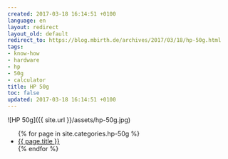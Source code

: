 ```yaml
---
created: 2017-03-18 16:14:51 +0100
language: en
layout: redirect
layout_old: default
redirect_to: https://blog.mbirth.de/archives/2017/03/18/hp-50g.html
tags:
- know-how
- hardware
- hp
- 50g
- calculator
title: HP 50g
toc: false
updated: 2017-03-18 16:14:51 +0100
---
```


![HP 50g]({{ site.url }}/assets/hp-50g.jpg)

<ul>
{% for page in site.categories.hp-50g %}
  <li><a href="{{ page.url }}">{{ page.title }}</a></li>
{% endfor %}
</ul>